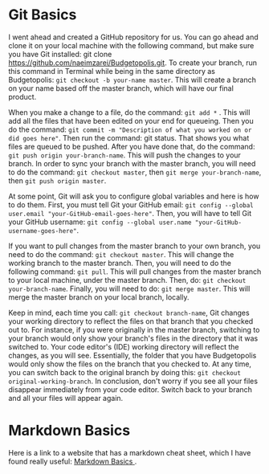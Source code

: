 # Git Basics

I went ahead and created a GitHub repository for us. You can go ahead and clone it on your local machine with the following command, but make sure you have Git installed: git clone https://github.com/naeimzarei/Budgetopolis.git. To create your branch, run this command in Terminal while being in the same directory as Budgetopolis: ```git checkout -b your-name master```. This will create a branch on your name based off the master branch, which will have our final product.

When you make a change to a file, do the command: ```git add *``` . This will add all the files that have been edited on your end for queueing. Then you do the command: ```git commit -m "Description of what you worked on or did goes here"```. Then run the command: git status. That shows you what files are queued to be pushed. After you have done that, do the command: ```git push origin your-branch-name```. This will push the changes to your branch.
In order to sync your branch with the master branch, you will need to do the command: ```git checkout master```, then ```git merge your-branch-name```, then ```git push origin master```.

At some point, Git will ask you to configure global variables and here is how to do them. First, you must tell Git your GitHub email: ```git config --global user.email "your-GitHub-email-goes-here"```. Then, you will have to tell Git your GitHub username: ```git config --global user.name "your-GitHub-username-goes-here"```. 

If you want to pull changes from the master branch to your own branch, you need to do the command: ```git checkout master```. This will change the working branch to the master branch. Then, you will need to do the following command: ```git pull```. This will pull changes from the master branch to your local machine, under the master branch. Then, do: ```git checkout your-branch-name```. Finally, you will need to do: ```git merge master```. This will merge the master branch on your local branch, locally. 

Keep in mind, each time you call: ```git checkout branch-name```, Git changes your working directory to reflect the files on that branch that you checked out to. For instance, if you were originally in the master branch, switching to your branch would only show your branch's files in the directory that it was switched to. Your code editor's (IDE) working directory will reflect the changes, as you will see. Essentially, the folder that you have Budgetopolis would only show the files on the branch that you checked to. At any time, you can switch back to the original branch by doing this: ```git checkout original-working-branch```. In conclusion, don't worry if you see all your files disappear immediately from your code editor. Switch back to your branch and all your files will appear again. 

# Markdown Basics

Here is a link to a website that has a markdown cheat sheet, which I have found really useful: [Markdown Basics ](https://github.com/adam-p/markdown-here/wiki/Markdown-Cheatsheet). 